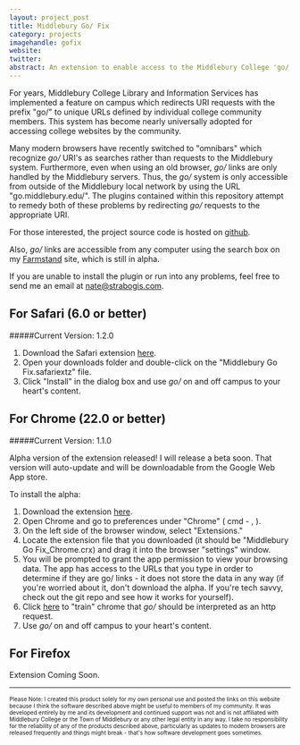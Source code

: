 ```yaml
---
layout: project_post
title: Middlebury Go/ Fix
category: projects
imagehandle: gofix
website:
twitter:
abstract: An extension to enable access to the Middlebury College 'go/' system in the Safari 6 omni-box.
---
```


For years, Middlebury College Library and Information Services has implemented a feature on campus which redirects URI requests with the prefix "go/" to unique URLs defined by individual college community members. This system has become nearly universally adopted for accessing college websites by the community.

Many modern browsers have recently switched to "omnibars" which recognize *go/* URI's as searches rather than requests to the Middlebury system. Furthermore, even when using an old browser, *go/* links are only handled by the Middlebury servers. Thus, the *go/* system is only accessible from outside of the Middlebury local network by using the URL "go.middlebury.edu/". The plugins contained within this repository attempt to remedy both of these problems by redirecting *go/* requests to the appropriate URI.

For those interested, the project source code is hosted on [github](https://github.com/tnbeatty/Middlebury-Go-Fix).

Also, *go/* links are accessible from any computer using the search box on my [Farmstand](http://middfarmstand.heroku.com) site, which is still in alpha.

If you are unable to install the plugin or run into any problems, feel free to send me an email at [nate@strabogis.com](mailto:nate@strabogis.com).

For Safari (6.0 or better)
---

#####Current Version: 1.2.0

1. Download the Safari extension [here](https://raw.github.com/tnbeatty/Middlebury-Go-Fix/master/Middlebury%20Go%20Fix.safariextz).
2. Open your downloads folder and double-click on the "Middlebury Go Fix.safariextz" file.
3. Click "Install" in the dialog box and use *go/* on and off campus to your heart's content.

For Chrome (22.0 or better)
---

#####Current Version: 1.1.0

Alpha version of the extension released! I will release a beta soon. That version will auto-update and will be downloadable from the Google Web App store.

To install the alpha:

1. Download the extension [here](https://raw.github.com/tnbeatty/Middlebury-Go-Fix/master/Middlebury%20Go%20Fix_Chrome.crx).
2. Open Chrome and go to preferences under "Chrome" ( cmd - , ).
3. On the left side of the browser window, select "Extensions."
4. Locate the extension file that you downloaded (it should be "Middlebury Go Fix_Chrome.crx) and drag it into the browser "settings" window.
5. You will be prompted to grant the app permission to view your browsing data. The app has access to the URLs that you type in order to determine if they are go/ links - it does not store the data in any way (if you're worried about it, don't download the alpha. If you're tech savvy, check out the git repo and see how it works for yourself).
6. Click [here](http://go/fixgo) to "train" chrome that *go/* should be interpreted as an http request.
7. Use *go/* on and off campus to your heart's content.

For Firefox
---
Extension Coming Soon.

<hr />

<p style="font-size: 10px;">Please Note: I created this product solely for my own personal use and posted the links on this website because I think the software described above might be useful to members of my community. It was developed entirely by me and its development and continued support was not and is not affiliated with Middlebury College or the Town of Middlebury or any other legal entity in any way. I take no responsibility for the reliability of any of the products described above, particularly as updates to modern browsers are released frequently and things might break - that's how software development goes sometimes.</p>